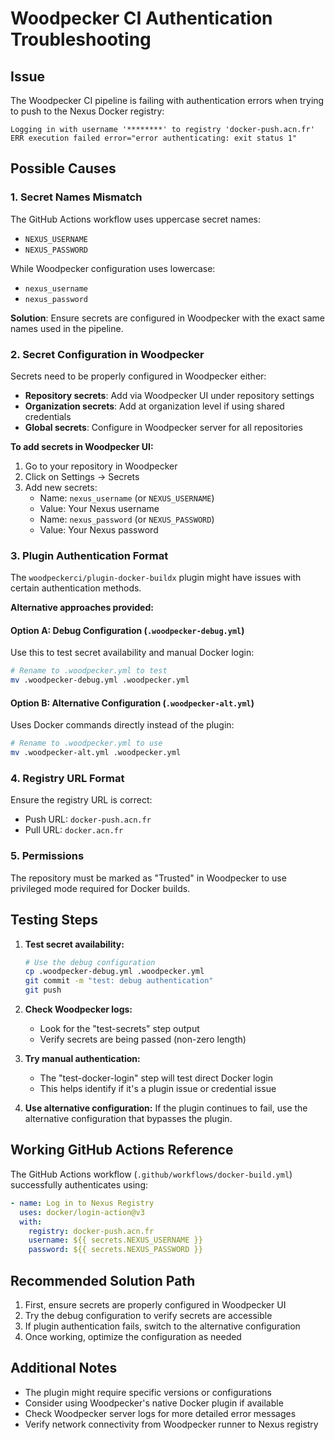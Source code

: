 # Woodpecker CI Authentication Troubleshooting

## Issue
The Woodpecker CI pipeline is failing with authentication errors when trying to push to the Nexus Docker registry:
```
Logging in with username '********' to registry 'docker-push.acn.fr'
ERR execution failed error="error authenticating: exit status 1"
```

## Possible Causes

### 1. Secret Names Mismatch
The GitHub Actions workflow uses uppercase secret names:
- `NEXUS_USERNAME`
- `NEXUS_PASSWORD`

While Woodpecker configuration uses lowercase:
- `nexus_username`
- `nexus_password`

**Solution**: Ensure secrets are configured in Woodpecker with the exact same names used in the pipeline.

### 2. Secret Configuration in Woodpecker
Secrets need to be properly configured in Woodpecker either:
- **Repository secrets**: Add via Woodpecker UI under repository settings
- **Organization secrets**: Add at organization level if using shared credentials
- **Global secrets**: Configure in Woodpecker server for all repositories

**To add secrets in Woodpecker UI:**
1. Go to your repository in Woodpecker
2. Click on Settings → Secrets
3. Add new secrets:
   - Name: `nexus_username` (or `NEXUS_USERNAME`)
   - Value: Your Nexus username
   - Name: `nexus_password` (or `NEXUS_PASSWORD`)
   - Value: Your Nexus password

### 3. Plugin Authentication Format
The `woodpeckerci/plugin-docker-buildx` plugin might have issues with certain authentication methods.

**Alternative approaches provided:**

#### Option A: Debug Configuration (`.woodpecker-debug.yml`)
Use this to test secret availability and manual Docker login:
```bash
# Rename to .woodpecker.yml to test
mv .woodpecker-debug.yml .woodpecker.yml
```

#### Option B: Alternative Configuration (`.woodpecker-alt.yml`)
Uses Docker commands directly instead of the plugin:
```bash
# Rename to .woodpecker.yml to use
mv .woodpecker-alt.yml .woodpecker.yml
```

### 4. Registry URL Format
Ensure the registry URL is correct:
- Push URL: `docker-push.acn.fr`
- Pull URL: `docker.acn.fr`

### 5. Permissions
The repository must be marked as "Trusted" in Woodpecker to use privileged mode required for Docker builds.

## Testing Steps

1. **Test secret availability:**
   ```bash
   # Use the debug configuration
   cp .woodpecker-debug.yml .woodpecker.yml
   git commit -m "test: debug authentication"
   git push
   ```

2. **Check Woodpecker logs:**
   - Look for the "test-secrets" step output
   - Verify secrets are being passed (non-zero length)

3. **Try manual authentication:**
   - The "test-docker-login" step will test direct Docker login
   - This helps identify if it's a plugin issue or credential issue

4. **Use alternative configuration:**
   If the plugin continues to fail, use the alternative configuration that bypasses the plugin.

## Working GitHub Actions Reference
The GitHub Actions workflow (`.github/workflows/docker-build.yml`) successfully authenticates using:
```yaml
- name: Log in to Nexus Registry
  uses: docker/login-action@v3
  with:
    registry: docker-push.acn.fr
    username: ${{ secrets.NEXUS_USERNAME }}
    password: ${{ secrets.NEXUS_PASSWORD }}
```

## Recommended Solution Path

1. First, ensure secrets are properly configured in Woodpecker UI
2. Try the debug configuration to verify secrets are accessible
3. If plugin authentication fails, switch to the alternative configuration
4. Once working, optimize the configuration as needed

## Additional Notes

- The plugin might require specific versions or configurations
- Consider using Woodpecker's native Docker plugin if available
- Check Woodpecker server logs for more detailed error messages
- Verify network connectivity from Woodpecker runner to Nexus registry